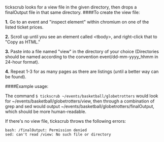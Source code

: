 tickscrub looks for a view file in the given directory, then drops a finalOutput file in that same directory.
####To create the view file:

**1.** Go to an event and "inspect element" within chromium on one of the listed ticket prices.

**2.** Scroll up until you see an element called &lt;tbody&gt;, and right-click that to "Copy as HTML."

**3.** Paste into a file named "view" in the directory of your choice (Directories should be named according to the convention event/dd-mm-yyyy_hhmm in 24-hour format).

**4.** Repeat 1-3 for as many pages as there are listings (until a better way can be found).

####Example usage:

The command ```$ tickscrub ~/events/basketball/globetrotters```
would look for ~/events/basketball/globetrotters/view, then through a combination of grep and sed
would output ~/events/basketball/globetrotters/finalOutput, which should be more human-readable.

If there's no view file, tickscrub throws the following errors:

	bash: /finalOutput: Permission denied
	sed: can't read /view: No such file or directory
